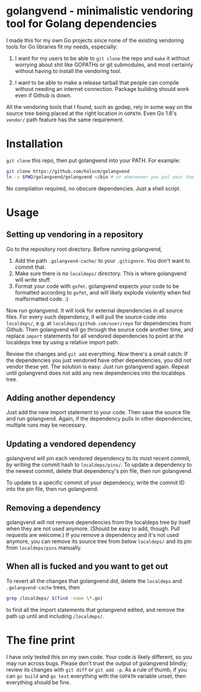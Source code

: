 # golangvend - minimalistic vendoring tool for Golang dependencies

I made this for my own Go projects since none of the existing vendoring tools
for Go libraries fit my needs, especially:

1. I want for my users to be able to `git clone` the repo and `make` it without
   worrying about shit like GOPATHs or git submodules, and most certainly
   without having to install the vendoring tool.

2. I want to be able to make a release tarball that people can compile without
   needing an internet connection. Package building should work even if Github
   is down.

All the vendoring tools that I found, such as godep, rely in some way on the
source tree being placed at the right location in `GOPATH`. Even Go 1.6's
`vendor/` path feature has the same requirement.

# Installation

`git clone` this repo, then put golangvend into your PATH. For example:

```bash
git clone https://github.com/holocm/golangvend
ln -s $PWD/golangvend/golangvend ~/bin # or whereever you put your tools
```

No compilation required, no obscure dependencies. Just a shell script.

# Usage

## Setting up vendoring in a repository

Go to the repository root directory. Before running golangvend, 

1. Add the path `.golangvend-cache/` to your `.gitignore`. You don't want to
   commit that.
2. Make sure there is no `localdeps/` directory. This is where golangvend will
   write stuff.
3. Format your code with `gofmt`. golangvend expects your code to be formatted
   according to `gofmt`, and will likely explode violently when fed
   malformatted code. :)

Now run golangvend. It will look for external dependencies in all source files.
For every such dependency, it will pull the source code into `localdeps/`, e.g.
at `localdeps/github.com/user/repo` for dependencies from Github. Then
golangvend will go through the source code another time, and replace `import`
statements for all vendored dependencies to point at the localdeps tree by
using a relative import path.

Review the changes and `git add` everything. Now there's a small catch: If the
dependencies you just vendored have other dependencies, you did not vendor
these yet. The solution is easy: Just run golangvend again. Repeat until
golangvend does not add any new dependencies into the localdeps tree.

## Adding another dependency

Just add the new import statement to your code. Then save the source file and
run golangvend. Again, if the dependency pulls in other dependencies, multiple
runs may be necessary.

## Updating a vendored dependency

golangvend will pin each vendored dependency to its most recent commit, by
writing the commit hash to `localdeps/pins/`. To update a dependency to the
newest commit, delete that dependency's pin file, then run golangvend.

To update to a specific commit of your dependency, write the commit ID into the
pin file, then run golangvend.

## Removing a dependency

golangvend will not remove dependencies from the localdeps tree by itself when
they are not used anymore. (Should be easy to add, though. Pull requests are
welcome.) If you remove a dependency and it's not used anymore, you can remove
its source tree from below `localdeps/` and its pin from `localdeps/pins`
manually.

## When all is fucked and you want to get out

To revert all the changes that golangvend did, delete the `localdeps` and
`.golangvend-cache` trees, then

```bash
grep /localdeps/ $(find -name \*.go)
```

to find all the import statements that golangvend edited, and remove the path
up until and including `/localdeps/`.

# The fine print

I have only tested this on my own code. Your code is likely different, so you
may run across bugs. Please don't trust the output of golangvend blindly;
review its changes with `git diff` or `git add -p`. As a rule of thumb, if you
can `go build` and `go test` everything with the `GOPATH` variable unset, then
everything should be fine.
